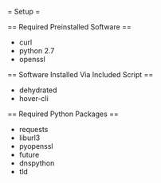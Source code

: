 = Setup =

== Required Preinstalled Software ==

* curl
* python 2.7
* openssl

== Software Installed Via Included Script ==

* dehydrated
* hover-cli

== Required Python Packages ==

* requests
* liburl3
* pyopenssl
* future
* dnspython
* tld
